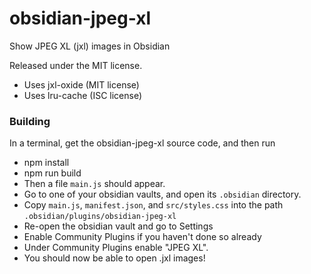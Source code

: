 # obsidian-jpeg-xl

Show JPEG XL (jxl) images in Obsidian

Released under the MIT license.

- Uses jxl-oxide (MIT license)
- Uses lru-cache (ISC license)

### Building

In a terminal, get the obsidian-jpeg-xl source code, and then run

- npm install
- npm run build
- Then a file `main.js` should appear.
- Go to one of your obsidian vaults, and open its `.obsidian` directory.
- Copy `main.js`, `manifest.json`, and `src/styles.css` into the path `.obsidian/plugins/obsidian-jpeg-xl`
- Re-open the obsidian vault and go to Settings
- Enable Community Plugins if you haven't done so already
- Under Community Plugins enable "JPEG XL".
- You should now be able to open .jxl images!

